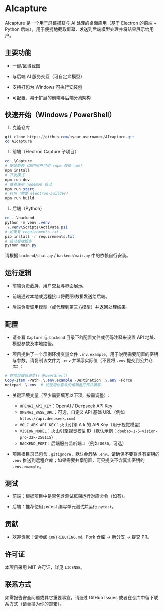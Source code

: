 # AIcapture

AIcapture 是一个用于屏幕捕获与 AI 处理的桌面应用（基于 Electron 的前端 + Python 后端），用于便捷地截取屏幕、发送到后端模型处理并将结果展示给用户。


## 主要功能

- 一键/区域截图

- 与后端 AI 服务交互（可自定义模型）

- 支持打包为 Windows 可执行安装包

- 可配置、易于扩展的前端与后端分离架构


## 快速开始（Windows / PowerShell）

1. 克隆仓库

```powershell
git clone https://github.com/<your-username>/AIcapture.git
cd AIcapture
```

1. 前端（Electron Capture 子项目）

```powershell
cd .\Capture
# 安装依赖（国内用户可用 cnpm 替换 npm）
npm install
# 开发模式
npm run dev
# 或者使用 nodemon 启动
npm run start
# 打包（需要 electron-builder）
npm run build
```

1. 后端（Python）

```powershell
cd ..\backend
python -m venv .venv
.\.venv\Scripts\Activate.ps1
# 如果有 requirements.txt：
pip install -r requirements.txt
# 启动后端服务
python main.py
```

请根据 `backend/chat.py` / `backend/main.py` 中的依赖自行安装。


## 运行逻辑

- 前端负责截屏、用户交互与界面展示。

- 前端通过本地或远程接口将截图/数据发送给后端。

- 后端负责调用模型（或代理到第三方模型）并返回处理结果。


## 配置

- 请查看 `Capture` 与 `backend` 目录下的配置文件或代码注释来设置 API 地址、模型参数及本地路径。

- 项目提供了一个示例环境变量文件 `.env.example`，用于说明需要配置的密钥与参数。请复制该文件为 `.env` 并填写实际值（不要将 `.env` 提交到公共仓库）：

```powershell
# 在项目根目录执行（PowerShell）
Copy-Item -Path .\.env.example -Destination .\.env -Force
notepad .\.env  # 或使用你喜欢的编辑器打开并填写
```

- 关键环境变量（至少需要填写以下项，按需调整）：
  - `OPENAI_API_KEY`：OpenAI / Deepseek API Key
  - `OPENAI_BASE_URL`：可选，自定义 API 基础 URL（例如 `https://api.deepseek.com`）
  - `VOLC_ARK_API_KEY`：火山引擎 Ark 的 API Key（用于视觉模型）
  - `VISION_MODEL`：火山引擎视觉模型 ID（默认示例：`doubao-1-5-vision-pro-32k-250115`）
  - `BACKEND_PORT`：后端服务监听端口（例如 `8080`，可选）

- 项目根目录已包含 `.gitignore`，默认会忽略 `.env`。请确保不要将含有密钥的 `.env` 推送到远程仓库；如果需要共享配置，可只提交不含真实密钥的 `.env.example`。


## 测试

- 前端：根据项目中是否包含测试框架运行对应命令（如有）。

- 后端：推荐使用 pytest 编写单元测试并运行 `pytest`。


## 贡献

- 欢迎贡献！请参阅 `CONTRIBUTING.md`，Fork 仓库 -> 新分支 -> 提交 PR。


## 许可证

本项目采用 MIT 许可证，详见 `LICENSE`。


## 联系方式

如需报告安全问题或其它重要事宜，请通过 GitHub Issues 或者在仓库中留下联系方式（请替换为你的邮箱）。
